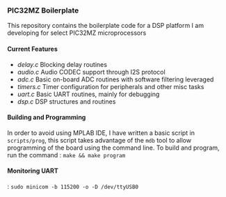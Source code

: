 ### PIC32MZ Boilerplate

This repository contains the boilerplate code for a DSP platform I am developing for select PIC32MZ microprocessors

#### Current Features

- *delay.c* Blocking delay routines
- *audio.c* Audio CODEC support through I2S protocol
- *adc.c* Basic on-board ADC routines with software filtering leveraged
- *timers.c* Timer configuration for peripherals and other misc tasks
- *uart.c* Basic UART routines, mainly for debugging
- *dsp.c* DSP structures and routines

#### Building and Programming

In order to avoid using MPLAB IDE, I have written a basic script in `scripts/prog`, this script takes advantage of the `mdb` tool to allow programming of the board using the command line. To build and program, run the command : `make && make program`

#### Monitoring UART

: `sudo minicom -b 115200 -o -D /dev/ttyUSB0`
